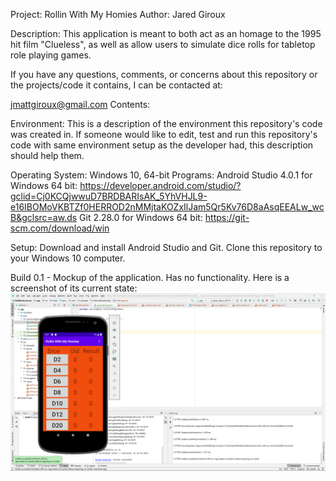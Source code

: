 Project: Rollin With My Homies
Author: Jared Giroux

Description: This application is meant to both act as an homage to the 1995 hit film "Clueless", 
as well as allow users to simulate dice rolls for tabletop role playing games.

If you have any questions, comments, or concerns about this repository or the projects/code it contains, I can be contacted at:

jmattgiroux@gmail.com
Contents:

Environment: This is a description of the environment this repository's code was created in. 
If someone would like to edit, test and run this repository's code with same environment setup as the developer had, this description should help them.

Operating System: Windows 10, 64-bit 
Programs:
	Android Studio 4.0.1 for Windows 64 bit: https://developer.android.com/studio/?gclid=Cj0KCQjwwuD7BRDBARIsAK_5YhVHJL9-e16IBOMoVKBTZf0HERROD2nMMjtaKOZxIlJam5Qr5Kv76D8aAsqEEALw_wcB&gclsrc=aw.ds
	Git 2.28.0 for Windows 64 bit: https://git-scm.com/download/win

Setup: 
	Download and install Android Studio and Git.
    Clone this repository to your Windows 10 computer.

Build 0.1 - Mockup of the application. Has no functionality.
Here is a screenshot of its current state:
![screenshot of program](https://github.com/jmattgiroux/rollin-with-my-homies/blob/master/Screenshots/Build%200_1%20Screenshot.png)